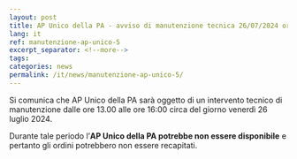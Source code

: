 ```yaml
---
layout: post
title: AP Unico della PA - avviso di manutenzione tecnica 26/07/2024 ore 13:00-16:00
lang: it
ref: manutenzione-ap-unico-5
excerpt_separator: <!--more-->
tags:
categories: news
permalink: /it/news/manutenzione-ap-unico-5/
---
```

Si comunica che AP Unico della PA sarà oggetto di un intervento tecnico di manutenzione dalle ore 13.00 alle ore 16:00 circa del giorno venerdì 26 luglio 2024.

Durante tale periodo l’**AP Unico della PA potrebbe non essere disponibile** e pertanto gli ordini potrebbero non essere recapitati.
